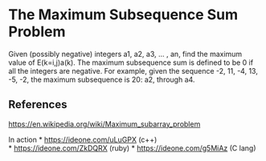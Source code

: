 
#  The Maximum Subsequence Sum Problem
 
   Given (possibly negative) integers a1, a2, a3, ... , an, find the maximum value of E(k=i,j)a(k). The maximum subsequence
   sum is defined to be 0 if all the integers are negative. For example, given the sequence -2, 11, -4, 13, -5, -2, the
   maximum subsequence is 20: a2, through a4.

## References

   https://en.wikipedia.org/wiki/Maximum_subarray_problem
   
In action 
         * https://ideone.com/uLuGPX (c++)   
         * https://ideone.com/ZkDQRX (ruby)
         * https://ideone.com/g5MiAz (C lang)
 
 


